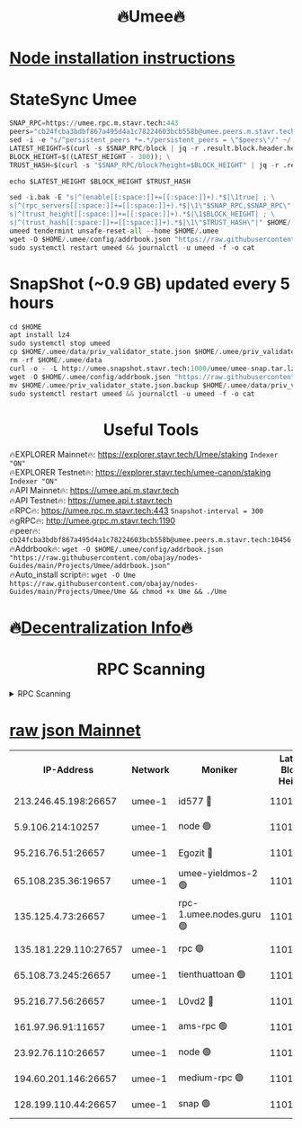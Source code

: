 <h1 align="center"> 🔥Umee🔥</h1>


[Node installation instructions](https://github.com/obajay/nodes-Guides/tree/main/Projects/Umee)
=
# StateSync Umee
```python
SNAP_RPC=https://umee.rpc.m.stavr.tech:443
peers="cb24fcba3bdbf867a495d4a1c78224603bcb558b@umee.peers.m.stavr.tech:10456"
sed -i -e "s/^persistent_peers *=.*/persistent_peers = \"$peers\"/" ~/.umee/config/config.toml
LATEST_HEIGHT=$(curl -s $SNAP_RPC/block | jq -r .result.block.header.height); \
BLOCK_HEIGHT=$((LATEST_HEIGHT - 300)); \
TRUST_HASH=$(curl -s "$SNAP_RPC/block?height=$BLOCK_HEIGHT" | jq -r .result.block_id.hash)

echo $LATEST_HEIGHT $BLOCK_HEIGHT $TRUST_HASH

sed -i.bak -E "s|^(enable[[:space:]]+=[[:space:]]+).*$|\1true| ; \
s|^(rpc_servers[[:space:]]+=[[:space:]]+).*$|\1\"$SNAP_RPC,$SNAP_RPC\"| ; \
s|^(trust_height[[:space:]]+=[[:space:]]+).*$|\1$BLOCK_HEIGHT| ; \
s|^(trust_hash[[:space:]]+=[[:space:]]+).*$|\1\"$TRUST_HASH\"|" $HOME/.umee/config/config.toml
umeed tendermint unsafe-reset-all --home $HOME/.umee
wget -O $HOME/.umee/config/addrbook.json "https://raw.githubusercontent.com/obajay/nodes-Guides/main/Projects/Umee/addrbook.json"
sudo systemctl restart umeed && journalctl -u umeed -f -o cat
```
# SnapShot (~0.9 GB) updated every 5 hours
```python
cd $HOME
apt install lz4
sudo systemctl stop umeed
cp $HOME/.umee/data/priv_validator_state.json $HOME/.umee/priv_validator_state.json.backup
rm -rf $HOME/.umee/data
curl -o - -L http://umee.snapshot.stavr.tech:1000/umee/umee-snap.tar.lz4 | lz4 -c -d - | tar -x -C $HOME/.umee --strip-components 2
wget -O $HOME/.umee/config/addrbook.json "https://raw.githubusercontent.com/obajay/nodes-Guides/main/Projects/Umee/addrbook.json"
mv $HOME/.umee/priv_validator_state.json.backup $HOME/.umee/data/priv_validator_state.json
sudo systemctl restart umeed && journalctl -u umeed -f -o cat
```
 <h1 align="center"> Useful Tools</h1>

🔥EXPLORER Mainnet🔥:      https://explorer.stavr.tech/Umee/staking             `Indexer "ON"` \
🔥EXPLORER Testnet🔥:        https://explorer.stavr.tech/umee-canon/staking      `Indexer "ON"` \
🔥API Mainnet🔥:                   https://umee.api.m.stavr.tech \
🔥API Testnet🔥:                     https://umee.api.t.stavr.tech \
🔥RPC🔥:                           https://umee.rpc.m.stavr.tech:443                     `Snapshot-interval = 300` \
🔥gRPC🔥:                              http://umee.grpc.m.stavr.tech:1190 \
🔥peer🔥:                     `cb24fcba3bdbf867a495d4a1c78224603bcb558b@umee.peers.m.stavr.tech:10456` \
🔥Addrbook🔥:    ```wget -O $HOME/.umee/config/addrbook.json "https://raw.githubusercontent.com/obajay/nodes-Guides/main/Projects/Umee/addrbook.json"``` \
🔥Auto_install script🔥: ```wget -O Ume https://raw.githubusercontent.com/obajay/nodes-Guides/main/Projects/Umee/Ume && chmod +x Ume && ./Ume```

🔥[Decentralization Info](https://github.com/obajay/StateSync-snapshots/tree/main/Projects/Umee/Decentralization)🔥
=

<h1 align="center"> RPC Scanning</h1>

<details>
<summary>RPC Scanning</summary>

<h2 align="center"> We scan nodes in real time every 4 hours. And we provide the final result of RPC endpoints.
We cannot influence the operation of these nodes in any way. </h2>


```python
If Voting Power is higher than 0 --> then the Node is a validator of the network and may be subject to attack and be a potential threat to the chain.
```
```python
We marked such validators with a red symbol
```

</details>

[raw json Mainnet](https://rpc-check.umeem.stavr.tech/umeem/rpc-umeem-result.json)
=



<table><tr><th>IP-Address</th><th>Network</th><th>Moniker</th><th>Latest Block Height</th><th>Earliest Block Height</th><th>Catching Up</th><th>Tx Index</th><th>Voting Power</th><th>Scan Time</th></tr><tr><td>213.246.45.198:26657</td><td>umee-1</td><td>id577 🔴</td><td>11016892</td><td>7100001</td><td>False</td><td>on</td><td>35124374</td><td>2024-03-14T15:10:55.733514782UTC</td></tr><tr><td>5.9.106.214:10257</td><td>umee-1</td><td>node 🟢</td><td>11016912</td><td>7942001</td><td>False</td><td>on</td><td>0</td><td>2024-03-14T15:12:55.940039218UTC</td></tr><tr><td>95.216.76.51:26657</td><td>umee-1</td><td>Egozit 🔴</td><td>11016920</td><td>8262001</td><td>False</td><td>off</td><td>38859894</td><td>2024-03-14T15:13:38.086442878UTC</td></tr><tr><td>65.108.235.36:19657</td><td>umee-1</td><td>umee-yieldmos-2 🟢</td><td>11016879</td><td>9575548</td><td>False</td><td>on</td><td>0</td><td>2024-03-14T15:09:39.655236562UTC</td></tr><tr><td>135.125.4.73:26657</td><td>umee-1</td><td>rpc-1.umee.nodes.guru 🟢</td><td>11016920</td><td>10691018</td><td>False</td><td>on</td><td>0</td><td>2024-03-14T15:13:38.382180733UTC</td></tr><tr><td>135.181.229.110:27657</td><td>umee-1</td><td>rpc 🟢</td><td>11016887</td><td>10754071</td><td>False</td><td>on</td><td>0</td><td>2024-03-14T15:10:26.654203323UTC</td></tr><tr><td>65.108.73.245:26657</td><td>umee-1</td><td>tienthuattoan 🟢</td><td>11016901</td><td>10787155</td><td>False</td><td>on</td><td>0</td><td>2024-03-14T15:11:50.418757987UTC</td></tr><tr><td>95.216.77.56:26657</td><td>umee-1</td><td>L0vd2 🔴</td><td>11016929</td><td>10916929</td><td>False</td><td>off</td><td>38602187</td><td>2024-03-14T15:14:33.971069414UTC</td></tr><tr><td>161.97.96.91:11657</td><td>umee-1</td><td>ams-rpc 🟢</td><td>11016929</td><td>10929930</td><td>False</td><td>on</td><td>0</td><td>2024-03-14T15:14:34.233372176UTC</td></tr><tr><td>23.92.76.110:26657</td><td>umee-1</td><td>node 🟢</td><td>11016939</td><td>10938001</td><td>False</td><td>on</td><td>0</td><td>2024-03-14T15:15:31.773504577UTC</td></tr><tr><td>194.60.201.146:26657</td><td>umee-1</td><td>medium-rpc 🟢</td><td>11016894</td><td>11013104</td><td>False</td><td>on</td><td>0</td><td>2024-03-14T15:11:08.403710344UTC</td></tr><tr><td>128.199.110.44:26657</td><td>umee-1</td><td>snap 🟢</td><td>11016928</td><td>11014938</td><td>False</td><td>off</td><td>0</td><td>2024-03-14T15:14:27.190462112UTC</td></tr></table>
